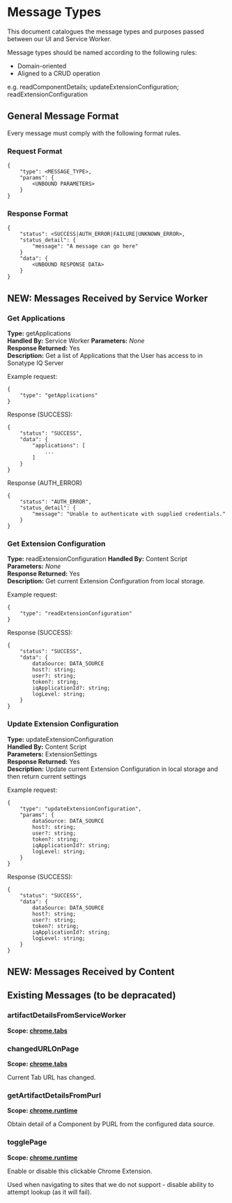 # Message Types

This document catalogues the message types and purposes passed between our UI and Service Worker.

Message types should be named according to the following rules:
- Domain-oriented 
- Aligned to a CRUD operation
  
e.g. readComponentDetails; updateExtensionConfiguration; readExtensionConfiguration

## General Message Format

Every message must comply with the following format rules.

### Request Format

```
{
    "type": <MESSAGE_TYPE>,
    "params": {
        <UNBOUND PARAMETERS>
    }
}
```

### Response Format

```
{
    "status": <SUCCESS|AUTH_ERROR|FAILURE|UNKNOWN_ERROR>,
    "status_detail": {
        "message": "A message can go here"
    }
    "data": {
        <UNBOUND RESPONSE DATA>
    }
}
```


## NEW: Messages Received by Service Worker

### Get Applications

**Type:** getApplications  
**Handled By:** Service Worker
**Parameters:** *None*  
**Response Returned:** Yes  
**Description:** Get a list of Applications that the User has access to in Sonatype IQ Server  

Example request:
```
{
    "type": "getApplications"
}
```

Response (SUCCESS):
```
{
    "status": "SUCCESS",
    "data": {
        "applications": [
            ...
        ]
    }
}
```

Response (AUTH_ERROR)
```
{
    "status": "AUTH_ERROR",
    "status_detail": {
        "message": "Unable to authenticate with supplied credentials."
    }
}
```

### Get Extension Configuration

**Type:** readExtensionConfiguration 
**Handled By:** Content Script  
**Parameters:** *None*  
**Response Returned:** Yes  
**Description:** Get current Extension Configuration from local storage.  

Example request:
```
{
    "type": "readExtensionConfiguration"
}
```

Response (SUCCESS):
```
{
    "status": "SUCCESS",
    "data": {
        dataSource: DATA_SOURCE
        host?: string;
        user?: string;
        token?: string;
        iqApplicationId?: string;
        logLevel: string;
    }
}
```

### Update Extension Configuration

**Type:** updateExtensionConfiguration  
**Handled By:** Content Script   
**Parameters:** ExtensionSettings  
**Response Returned:** Yes  
**Description:** Update current Extension Configuration in local storage and then return current settings

Example request:
```
{
    "type": "updateExtensionConfiguration",
    "params": {
        dataSource: DATA_SOURCE
        host?: string;
        user?: string;
        token?: string;
        iqApplicationId?: string;
        logLevel: string;
    }
}
```

Response (SUCCESS):
```
{
    "status": "SUCCESS",
    "data": {
        dataSource: DATA_SOURCE
        host?: string;
        user?: string;
        token?: string;
        iqApplicationId?: string;
        logLevel: string;
    }
}
```

## NEW: Messages Received by Content


## Existing Messages (to be depracated)

### artifactDetailsFromServiceWorker

**Scope: [chrome.tabs](https://developer.chrome.com/docs/extensions/reference/tabs/)**

### changedURLOnPage

**Scope: [chrome.tabs](https://developer.chrome.com/docs/extensions/reference/tabs/)**

Current Tab URL has changed.

### getArtifactDetailsFromPurl

**Scope: [chrome.runtime](https://developer.chrome.com/docs/extensions/reference/runtime/)**

Obtain detail of a Component by PURL from the configured data source.

### togglePage

**Scope: [chrome.runtime](https://developer.chrome.com/docs/extensions/reference/runtime/)**

Enable or disable this clickable Chrome Extension.

Used when navigating to sites that we do not support - disable ability to attempt lookup (as it will fail).